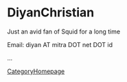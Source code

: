 # DiyanChristian

Just an avid fan of Squid for a long time

Email: diyan AT mitra DOT net DOT id

...

[CategoryHomepage](https://wiki.squid-cache.org/DiyanChristian/CategoryHomepage#)
